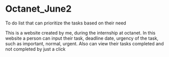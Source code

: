 # Octanet_June2
To do list that can prioritize the tasks based on their need

This is a website created by me, during the internship at octanet. In this website a person can input their task, deadline date, urgency of the task, such as important, normal, urgent. Also can view their tasks completed and not completed by just a click
